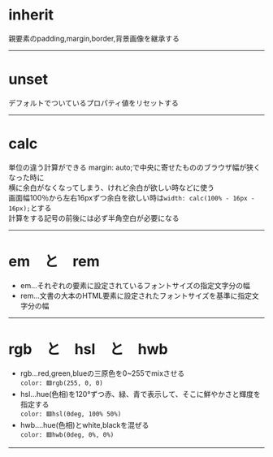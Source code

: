# inherit
親要素のpadding,margin,border,背景画像を継承する
***

# unset
デフォルトでついているプロパティ値をリセットする
***

# calc
単位の違う計算ができる
margin: auto;で中央に寄せたもののブラウザ幅が狭くなった時に    
横に余白がなくなってしまう、けれど余白が欲しい時などに使う   
画面幅100％から左右16pxずつ余白を欲しい時は`width: calc(100% - 16px - 16px);`とする    
計算をする記号の前後には必ず半角空白が必要になる
***

# em　と　rem
- em...それぞれの要素に設定されているフォントサイズの指定文字分の幅
- rem...文書の大本のHTML要素に設定されたフォントサイズを基準に指定文字分の幅
***

# rgb　と　hsl　と　hwb
- rgb...red,green,blueの三原色を0~255でmixさせる   
`color: 🟥rgb(255, 0, 0)`
- hsl...hue(色相)を120°ずつ赤、緑、青で表示して、そこに鮮やかさと輝度を指定する  
`color: 🟥hsl(0deg, 100% 50%)`
- hwb....hue(色相)とwhite,blackを混ぜる  
`color: 🟥hwb(0deg, 0%, 0%)`
***
